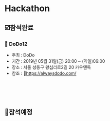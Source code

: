 # Hackathon

## :ballot_box_with_check:참석완료 
### :pushpin: DoDo12
 - 주최 : DoDo
 - 기간 : 2019년 05월 31일(금) 20:00 ~ (익일)06:00
 - 장소 : 서울 성동구 왕십리로2길 20 카우앤독
 - 참조 : :link:https://alwaysdodo.com/


#

<br></br>

## :black_square_button:참석예정

